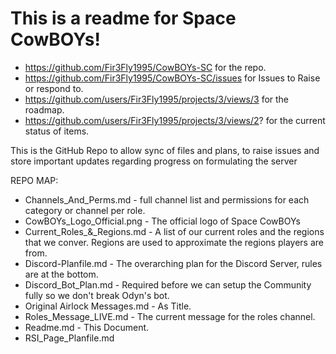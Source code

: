 # This is a readme for Space CowBOYs!

* https://github.com/Fir3Fly1995/CowBOYs-SC for the repo.
* https://github.com/Fir3Fly1995/CowBOYs-SC/issues for Issues to Raise or respond to.
* https://github.com/users/Fir3Fly1995/projects/3/views/3 for the roadmap.
* https://github.com/users/Fir3Fly1995/projects/3/views/2? for the current status of items.

This is the GitHub Repo to allow sync of files and plans, to raise issues and store important updates regarding progress on formulating the server

REPO MAP:
* Channels_And_Perms.md - full channel list and permissions for each category or channel per role.
* CowBOYs_Logo_Official.png - The official logo of Space CowBOYs
* Current_Roles_&_Regions.md - A list of our current roles and the regions that we conver. Regions are used to approximate the regions players are from. 
* Discord-Planfile.md - The overarching plan for the Discord Server, rules are at the bottom.
* Discord_Bot_Plan.md - Required before we can setup the Community fully so we don't break Odyn's bot.
* Original Airlock Messages.md - As Title.
* Roles_Message_LIVE.md - The current message for the roles channel.
* Readme.md - This Document.
* RSI_Page_Planfile.md